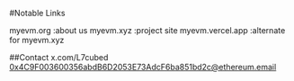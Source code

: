 #Notable Links

myevm.org :about us
myevm.xyz :project site
myevm.vercel.app :alternate for myevm.xyz

##Contact
x.com/L7cubed
0x4C9F003600356abdB6D2053E73AdcF6ba851bd2c@ethereum.email

